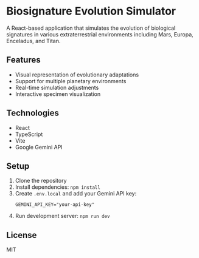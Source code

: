 # Biosignature Evolution Simulator

A React-based application that simulates the evolution of biological signatures in various extraterrestrial environments including Mars, Europa, Enceladus, and Titan.

## Features
- Visual representation of evolutionary adaptations
- Support for multiple planetary environments
- Real-time simulation adjustments
- Interactive specimen visualization

## Technologies
- React
- TypeScript
- Vite
- Google Gemini API

## Setup
1. Clone the repository
2. Install dependencies: `npm install`
3. Create `.env.local` and add your Gemini API key:
   ```
   GEMINI_API_KEY="your-api-key"
   ```
4. Run development server: `npm run dev`

## License
MIT
